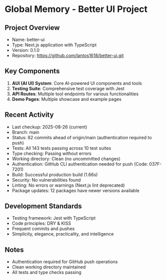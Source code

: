# Global Memory - Better UI Project

## Project Overview
- Name: better-ui
- Type: Next.js application with TypeScript
- Version: 0.1.0
- Repository: https://github.com/lantos1618/better-ui.git

## Key Components
1. **AUI (AI UI) System**: Core AI-powered UI components and tools
2. **Testing Suite**: Comprehensive test coverage with Jest
3. **API Routes**: Multiple tool endpoints for various functionalities
4. **Demo Pages**: Multiple showcase and example pages

## Recent Activity
- Last checkup: 2025-08-26 (current)
- Branch: main
- Status: 82 commits ahead of origin/main (authentication required to push)
- Tests: All 143 tests passing across 10 test suites
- Type checking: Passing without errors
- Working directory: Clean (no uncommitted changes)
- Authentication: GitHub CLI authentication needed for push (Code: 037F-7201)
- Build: Successful production build (1.66s)
- Security: No vulnerabilities found
- Linting: No errors or warnings (Next.js lint deprecated)
- Package updates: 12 packages have newer versions available

## Development Standards
- Testing framework: Jest with TypeScript
- Code principles: DRY & KISS
- Frequent commits and pushes
- Simplicity, elegance, practicality, and intelligence

## Notes
- Authentication required for GitHub push operations
- Clean working directory maintained
- All tests and type checks passing